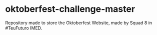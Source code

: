# oktoberfest-challenge-master
Repository made to store the Oktoberfest Website, made by Squad 8 in #TeuFuturo IMED.
